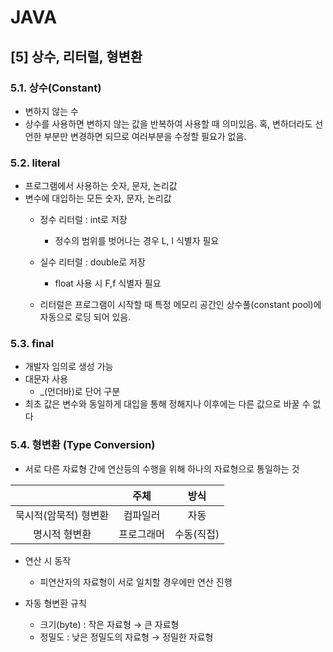 JAVA
===
[5] 상수, 리터럴, 형변환
----
### 5.1. 상수(Constant)

- 변하지 않는 수
- 상수를 사용하면 변하지 않는 값을 반복하여 사용할 때 의미있음.
    혹, 변하더라도 선언한 부분만 변경하면 되므로 여러부분을 수정할 필요가 없음.

### 5.2. literal

- 프로그램에서 사용하는 숫자, 문자, 논리값
- 변수에 대입하는 모든 숫자, 문자, 논리값
    - 정수 리터럴 : int로 저장
        - 정수의 범위를 벗어나는 경우 L, l 식별자 필요
    - 실수 리터럴 : double로 저장
        - float 사용 시 F,f 식별자 필요

    - 리터럴은 프로그램이 시작할 때 특정 메모리 공간인 상수풀(constant pool)에
       자동으로 로딩 되어 있음.

### 5.3. final

- 개발자 임의로 생성 가능
- 대문자 사용
    - _(언더바)로 단어 구분
- 최초 값은 변수와 동일하게 대입을 통해 정해지나 이후에는 다른 값으로 바꿀 수 없다

### 5.4. 형변환 (Type Conversion)

- 서로 다른 자료형 간에 연산등의 수행을 위해 하나의 자료형으로 통일하는 것

|       | 주체  | 방식   |
|:-----:|:-----:|:-----:|
|묵시적(암묵적) 형변환| 컴파일러   | 자동 |
|명시적 형변환        | 프로그래머 | 수동(직접) |

- 연산 시 동작
    - 피연산자의 자료형이 서로 일치할 경우에만 연산 진행

- 자동 형변환 규칙
    - 크기(byte) : 작은 자료형 &rightarrow; 큰 자료형
    - 정밀도 : 낮은 정밀도의 자료형 &rightarrow; 정밀한 자료형

